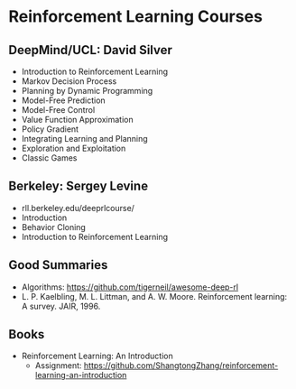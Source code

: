 # Reinforcement Learning Courses

## DeepMind/UCL: David Silver
- Introduction to Reinforcement Learning
- Markov Decision Process
- Planning by Dynamic Programming
- Model-Free Prediction
- Model-Free Control
- Value Function Approximation
- Policy Gradient
- Integrating Learning and Planning
- Exploration and Exploitation
- Classic Games

## Berkeley: Sergey Levine
- rll.berkeley.edu/deeprlcourse/
- Introduction
- Behavior Cloning
- Introduction to Reinforcement Learning

## Good Summaries
- Algorithms: https://github.com/tigerneil/awesome-deep-rl
- L. P. Kaelbling, M. L. Littman, and A. W. Moore. Reinforcement learning: A survey. JAIR, 1996.

## Books
- Reinforcement Learning: An Introduction
	- Assignment: https://github.com/ShangtongZhang/reinforcement-learning-an-introduction
